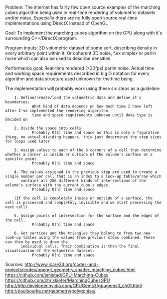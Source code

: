 Problem: 
	The internet has fairly few open source examples of the marching cubes algorithm
	being used in real-time rendering of volumetric datasets and/or noise. Especially 
	there are no fully open source real-time implementations using DirectX instead of
	OpenGL
 
 
Goal: 
	To implement the marching cubes algorithm on the GPU along with it's surrounding
	C++/DirectX program.
 
 
Program inputs: 
	3D volumetric dataset of some sort, describing density in every arbitrary point within it.
	Or coherent 3D noise, f.ex simplex or perlin noise which can also be used to describe densities
	
Performance goal:
	Real-time rendered (>30fps) perlin noise. Actual time and working space requirements described in 
	big O notation for every algorithm and data structure used unknown for the time being.
	

The implementation will probably work using these six steps as a guideline:
	
		1. Define/create/load the volumetric data and define it's boundaries.
				What kind of data depends on how much time I have left after I've implemented the rendering algorithm.
				time and space requirements unknown until data type is decided on
			
		2. Divide the space into cells 
				Probably O(1) time and space as this is only a figurative thing, no actual dividing happens, this just determines the step sizes for loops used later
			
		3. Assign values to each of the 8 corners of a cell that determine whether a corner is inside or outside of the volume's surface at a specific point
				Probably O(n) time and space
		
		4. The values assigned in the previous step are used to create a single number per cell that is an index to a look-up table/array which 
		   contains all 256 different kinds of intersections of the volume's surface with the current cube's edges. 
				Probably O(n) time and space
				
		(If the cell is completely inside or outside of a surface, the cell is processed and completely invisible and we start processing the next cell)
				
		5. Assign points of intersection for the surface and the edges of the cell.
				Probably O(n) time and space
		
		6. Get vertices and the triangles they belong to from two new look-up tables using the values from previous steps combined. These can then be used to draw the
		   individual cells. Their combination is then the final visualization of the volumetric dataset.
				Probably O(n) time and space
	
Sources:
http://www.icare3d.org/codes-and-projects/codes/opengl_geometry_shader_marching_cubes.html
https://github.com/smistad/GPU-Marching-Cubes
https://github.com/chriskiefer/MarchingCubesGPU
http://http.developer.nvidia.com/GPUGems3/gpugems3_ch01.html
http://paulbourke.net/geometry/polygonise/
